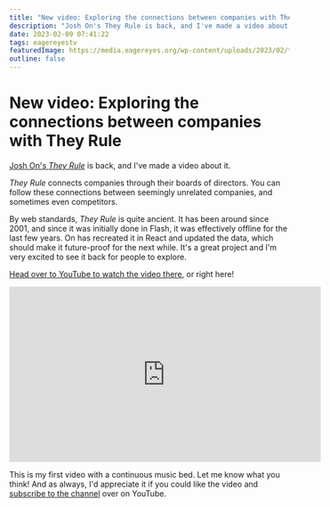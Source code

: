 ```yaml
---
title: "New video: Exploring the connections between companies with They Rule"
description: "Josh On's They Rule is back, and I've made a video about it."
date: 2023-02-09 07:41:22
tags: eagereyestv
featuredImage: https://media.eagereyes.org/wp-content/uploads/2023/02/they-rule-thumb-4x3-1.jpeg
outline: false
---
```


# New video: Exploring the connections between companies with They Rule

<a href="https://theyrule.net">Josh On's <em>They Rule</em></a> is back, and I've made a video about it.

<em>They Rule</em> connects companies through their boards of directors. You can follow these connections between seemingly unrelated companies, and sometimes even competitors.

By web standards, <em>They Rule</em> is quite ancient. It has been around since 2001, and since it was initially done in Flash, it was effectively offline for the last few years. On has recreated it in React and updated the data, which should make it future-proof for the next while. It's a great project and I'm very excited to see it back for people to explore.

<a href="https://youtu.be/wZUgbgdx6Sc">Head over to YouTube to watch the video there</a>, or right here!

<p align="center"><iframe width="560" height="315" src="https://www.youtube.com/embed/wZUgbgdx6Sc?si=g0PUacZVKQm8ez3m" title="YouTube video player" frameborder="0" allow="accelerometer; autoplay; clipboard-write; encrypted-media; gyroscope; picture-in-picture; web-share" allowfullscreen></iframe></p>

This is my first video with a continuous music bed. Let me know what you think! And as always, I'd appreciate it if you could like the video and <a href="https://www.youtube.com/@eagereyes">subscribe to the channel</a> over on YouTube.


<PostedBy />


